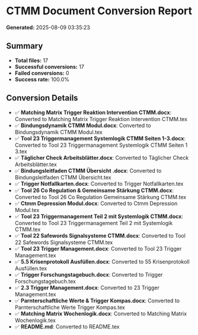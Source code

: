 # CTMM Document Conversion Report

**Generated:** 2025-08-09 03:35:23

## Summary

- **Total files:** 17
- **Successful conversions:** 17
- **Failed conversions:** 0
- **Success rate:** 100.0%

## Conversion Details

- ✅ **Matching Matrix Trigger Reaktion Intervention CTMM.docx**: Converted to Matching Matrix Trigger Reaktion Intervention CTMM.tex
- ✅ **Bindungsdynamik CTMM Modul.docx**: Converted to Bindungsdynamik CTMM Modul.tex
- ✅ **Tool 23 Triggermanagement Systemlogik CTMM Seiten 1-3.docx**: Converted to Tool 23 Triggermanagement Systemlogik CTMM Seiten 1 3.tex
- ✅ **Täglicher Check Arbeitsblätter.docx**: Converted to Täglicher Check Arbeitsblätter.tex
- ✅ **Bindungsleitfaden CTMM Übersicht .docx**: Converted to Bindungsleitfaden CTMM Übersicht.tex
- ✅ **Trigger Notfallkarten.docx**: Converted to Trigger Notfallkarten.tex
- ✅ **Tool 26 Co Regulation & Gemeinsame Stärkung CTMM.docx**: Converted to Tool 26 Co Regulation Gemeinsame Stärkung CTMM.tex
- ✅ **Ctmm Depression Modul.docx**: Converted to Ctmm Depression Modul.tex
- ✅ **Tool 23 Triggermanagement Teil 2 mit Systemlogik CTMM.docx**: Converted to Tool 23 Triggermanagement Teil 2 mit Systemlogik CTMM.tex
- ✅ **Tool 22 Safewords Signalsysteme CTMM.docx**: Converted to Tool 22 Safewords Signalsysteme CTMM.tex
- ✅ **Tool 23 Trigger Management.docx**: Converted to Tool 23 Trigger Management.tex
- ✅ **5.5 Krisenprotokoll Ausfüllen.docx**: Converted to 55 Krisenprotokoll Ausfüllen.tex
- ✅ **Trigger Forschungstagebuch.docx**: Converted to Trigger Forschungstagebuch.tex
- ✅ **2.3 Trigger Management.docx**: Converted to 23 Trigger Management.tex
- ✅ **Parnterschaftliche Werte & Trigger Kompas.docx**: Converted to Parnterschaftliche Werte Trigger Kompas.tex
- ✅ **Matching Matrix Wochenlogik.docx**: Converted to Matching Matrix Wochenlogik.tex
- ✅ **README.md**: Converted to README.tex
